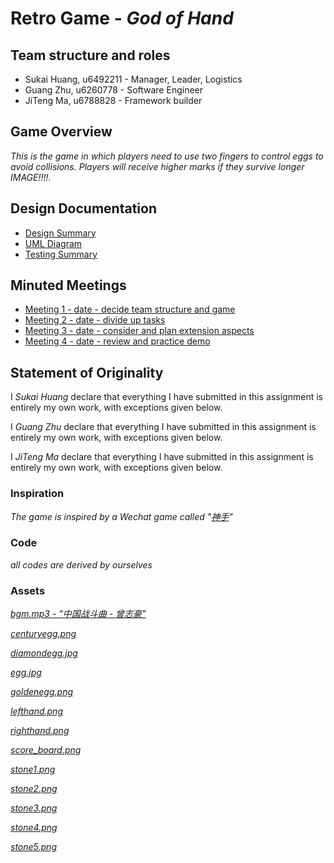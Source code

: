 # Retro Game - _God of Hand_

## Team structure and roles 
+ Sukai Huang, u6492211 - Manager, Leader, Logistics
+ Guang Zhu, u6260778 - Software Engineer
+ JiTeng Ma, u6788828 - Framework builder

## Game Overview 

_This is the game in which players need to use two fingers to control eggs to avoid collisions. Players will receive higher marks if they survive longer IMAGE!!!!._

## Design Documentation 
+ [Design Summary](designsummary)
+ [UML Diagram](umldiagram)
+ [Testing Summary](testingsummary)

## Minuted Meetings
+ [Meeting 1 - date - decide team structure and game](./Meeting1.md)
+ [Meeting 2 - date - divide up tasks](./Meeting2.md)
+ [Meeting 3 - date - consider and plan extension aspects](./Meeting3.md)
+ [Meeting 4 - date - review and practice demo](./Meeting4.md)

## Statement of Originality

I _Sukai Huang_ declare that everything I have submitted in this
assignment is entirely my own work, with exceptions given below.

I _Guang Zhu_ declare that everything I have submitted in this
assignment is entirely my own work, with exceptions given below.

I _JiTeng Ma_ declare that everything I have submitted in this
assignment is entirely my own work, with exceptions given below.

### Inspiration

_The game is inspired by a Wechat game called "[神手](https://baijiahao.baidu.com/s?id=1598907121916100562&wfr=spider&for=pc)"_

### Code

_all codes are derived by ourselves_

### Assets 

_[bgm.mp3 - "中国战斗曲 - 曾志豪"](./Assets/bgm.mp3)_

_[centuryegg.png](./Assets/centuryegg.png)_

_[diamondegg.jpg](./Assets/diamondegg.jpg)_

_[egg.jpg](./Assets/egg.jpg)_

_[goldenegg.png](./Assets/goldenegg.png)_

_[lefthand.png](./Assets/lefthand.png)_

_[righthand.png](./Assets/righthand.png)_

_[score_board.png](./Assets/score_board.png)_

_[stone1.png](./Assets/stone1.png)_

_[stone2.png](./Assets/stone2.png)_

_[stone3.png](./Assets/stone3.png)_

_[stone4.png](./Assets/stone4.png)_

_[stone5.png](./Assets/stone5.png)_
